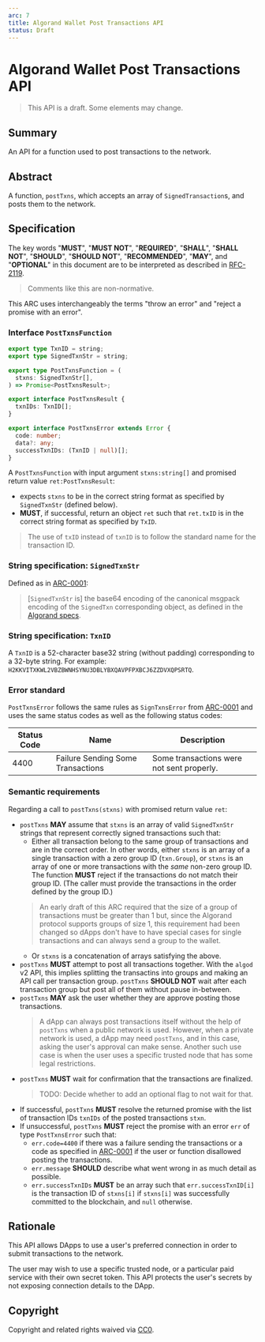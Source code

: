 ```yaml
---
arc: 7
title: Algorand Wallet Post Transactions API
status: Draft
---
```


# Algorand Wallet Post Transactions API

> This API is a draft.
> Some elements may change.

## Summary

An API for a function used to post transactions to the network.

## Abstract

A function, `postTxns`, which accepts an array of `SignedTransaction`s, and posts them to the network.

## Specification

The key words "**MUST**", "**MUST NOT**", "**REQUIRED**", "**SHALL**", "**SHALL NOT**", "**SHOULD**", "**SHOULD NOT**", "**RECOMMENDED**", "**MAY**", and "**OPTIONAL**" in this document are to be interpreted as described in [RFC-2119](https://www.ietf.org/rfc/rfc2119.txt).

> Comments like this are non-normative.

This ARC uses interchangeably the terms "throw an error" and "reject a promise with an error".

### Interface `PostTxnsFunction`

```ts
export type TxnID = string;
export type SignedTxnStr = string;

export type PostTxnsFunction = (
  stxns: SignedTxnStr[],
) => Promise<PostTxnsResult>;

export interface PostTxnsResult {
  txnIDs: TxnID[];
}

export interface PostTxnsError extends Error {
  code: number;
  data?: any;
  successTxnIDs: (TxnID | null)[];
}
```

A `PostTxnsFunction` with input argument `stxns:string[]` and promised return value `ret:PostTxnsResult`:
* expects `stxns` to be in the correct string format as specified by `SignedTxnStr` (defined below).
* **MUST**, if successful, return an object `ret` such that `ret.txID` is in the correct string format as specified by `TxID`.

> The use of `txID` instead of `txnID` is to follow the standard name for the transaction ID.

### String specification: `SignedTxnStr`

Defined as in [ARC-0001](arc-0001.md#interface-signedtxnstr):

> [`SignedTxnStr` is] the base64 encoding of the canonical msgpack encoding of the `SignedTxn` corresponding object, as defined in the [Algorand specs](https://github.com/algorandfoundation/specs).

### String specification: `TxnID`

A `TxnID` is a 52-character base32 string (without padding) corresponding to a 32-byte string.
For example: `H2KKVITXKWL2VBZBWNHSYNU3DBLYBXQAVPFPXBCJ6ZZDVXQPSRTQ`.

### Error standard

`PostTxnsError` follows the same rules as `SignTxnsError` from [ARC-0001](arc-0001.md#error-interface-signtxnserror) and uses the same status codes as well as the following status codes:


| Status Code | Name | Description |
| ----------- | ---- | ----------- |
| 4400 | Failure Sending Some Transactions | Some transactions were not sent properly. |

### Semantic requirements

Regarding a call to `postTxns(stxns)` with promised return value `ret`:

* `postTxns` **MAY** assume that `stxns` is an array of valid `SignedTxnStr` strings that represent correctly signed transactions such that:
  * Either all transaction belong to the same group of transactions and are in the correct order. In other words, either `stxns` is an array of a single transaction with a zero group ID (`txn.Group`), or `stxns` is an array of one or more transactions with the *same* non-zero group ID. The function **MUST** reject if the transactions do not match their group ID. (The caller must provide the transactions in the order defined by the group ID.)
  >An early draft of this ARC required that the size of a group of transactions must be greater than 1 but, since the Algorand protocol supports groups of size 1, this requirement had been changed so dApps don't have to have special cases for single transactions and can always send a group to the wallet.
  * Or `stxns` is a concatenation of arrays satisfying the above.
* `postTxns` **MUST** attempt to post all transactions together.  With the `algod` v2 API, this implies splitting the transactins into groups and making an API call per transaction group. `postTxns` **SHOULD NOT** wait after each transaction group but post all of them without pause in-between.
* `postTxns` **MAY** ask the user whether they are approve posting those transactions.
  > A dApp can always post transactions itself without the help of `postTxns` when a public network is used.
  > However, when a private network is used, a dApp may need `postTxns`, and in this case, asking the user's approval can make sense.
  > Another such use case is when the user uses a specific trusted node that has some legal restrictions.
* `postTxns` **MUST** wait for confirmation that the transactions are finalized.
  > TODO: Decide whether to add an optional flag to not wait for that.
* If successful, `postTxns` **MUST** resolve the returned promise with the list of transaction IDs `txnIDs` of the posted transactions `stxn`.
* If unsuccessful, `postTxns` **MUST** reject the promise with an error `err` of type `PostTxnsError` such that:
  * `err.code=4400` if there was a failure sending the transactions or a code as specified in [ARC-0001](arc-0001.md#error-standards) if the user or function disallowed posting the transactions.
  * `err.message` **SHOULD** describe what went wrong in as much detail as possible.
  * `err.successTxnIDs` **MUST** be an array such that `err.successTxnID[i]` is the transaction ID of `stxns[i]` if `stxns[i]` was successfully committed to the blockchain, and `null` otherwise.


## Rationale

This API allows DApps to use a user's preferred connection in order to submit transactions to the network.

The user may wish to use a specific trusted node, or a particular paid service with their own secret token. This API protects the user's secrets by not exposing connection details to the DApp.

## Copyright

Copyright and related rights waived via [CC0](https://creativecommons.org/publicdomain/zero/1.0/).
